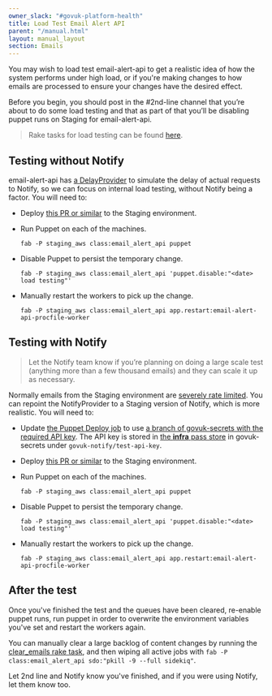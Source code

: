```yaml
---
owner_slack: "#govuk-platform-health"
title: Load Test Email Alert API
parent: "/manual.html"
layout: manual_layout
section: Emails
---
```


You may wish to load test email-alert-api to get a realistic idea of how the system performs under high load, or if you're making changes to how emails are processed to ensure your changes have the desired effect.

Before you begin, you should post in the #2nd-line channel that you’re about to do some load testing and that as part of that you’ll be disabling puppet runs on Staging for email-alert-api.

> Rake tasks for load testing can be found [here](https://github.com/alphagov/email-alert-api/blob/master/lib/tasks/load_testing.rake).

## Testing without Notify

email-alert-api has [a DelayProvider](https://github.com/alphagov/email-alert-api/blob/master/app/providers/delay_provider.rb) to simulate the delay of actual requests to Notify, so we can focus on internal load testing, without Notify being a factor. You will need to:

- Deploy [this PR or similar](https://github.com/alphagov/govuk-puppet/pull/10412) to the Staging environment.

- Run Puppet on each of the machines.

  ```
  fab -P staging_aws class:email_alert_api puppet
  ```

- Disable Puppet to persist the temporary change.

  ```
  fab -P staging_aws class:email_alert_api 'puppet.disable:"<date> load testing"'
  ```

- Manually restart the workers to pick up the change.

  ```
  fab -P staging_aws class:email_alert_api app.restart:email-alert-api-procfile-worker
  ```

## Testing with Notify

> Let the Notify team know if you’re planning on doing a large scale test (anything more than a few thousand emails) and they can scale it up as necessary.

Normally emails from the Staging environment are [severely rate limited](https://www.notifications.service.gov.uk/using-notify/trial-mode). You can repoint the NotifyProvider to a Staging version of Notify, which is more realistic. You will need to:

- Update [the Puppet Deploy job](https://deploy.blue.staging.govuk.digital/job/Deploy_Puppet/configure) to use [a branch of govuk-secrets with the required API key](https://github.com/alphagov/govuk-secrets/pull/993). The API key is stored in [the **infra** pass store](https://github.com/alphagov/govuk-secrets/blob/master/pass/infra/.gpg-id) in govuk-secrets under `govuk-notify/test-api-key`.

- Deploy [this PR or similar](https://github.com/alphagov/govuk-puppet/pull/10413) to the Staging environment.

- Run Puppet on each of the machines.

  ```
  fab -P staging_aws class:email_alert_api puppet
  ```

- Disable Puppet to persist the temporary change.

  ```
  fab -P staging_aws class:email_alert_api 'puppet.disable:"<date> load testing"'
  ```

- Manually restart the workers to pick up the change.

  ```
  fab -P staging_aws class:email_alert_api app.restart:email-alert-api-procfile-worker
  ```

## After the test

Once you've finished the test and the queues have been cleared, re-enable puppet runs, run puppet in order to overwrite the environment variables you've set and restart the workers again.

You can manually clear a large backlog of content changes by running the [clear_emails rake task](https://github.com/alphagov/email-alert-api/blob/25fdc3be525170ad44bce5e8f6aa1529994af143/lib/tasks/load_testing.rake#L40), and then wiping all active jobs with `fab -P class:email_alert_api sdo:"pkill -9 --full sidekiq"`.

Let 2nd line and Notify know you've finished, and if you were using Notify, let them know too.

